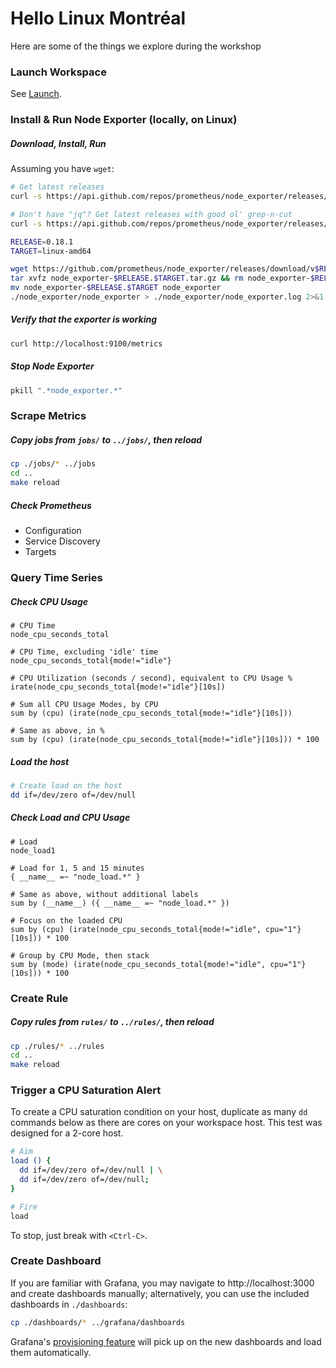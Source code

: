 # Hello Linux Montréal
Here are some of the things we explore during the workshop

### Launch Workspace

See [Launch](https://github.com/HugoLafleur/prom-toolkit#launch).

### Install & Run Node Exporter (locally, on Linux)
##### Download, Install, Run
Assuming you have `wget`:
```bash
# Get latest releases
curl -s https://api.github.com/repos/prometheus/node_exporter/releases/latest|jq -r '.assets[].browser_download_url'

# Don't have "jq"? Get latest releases with good ol' grep-n-cut
curl -s https://api.github.com/repos/prometheus/node_exporter/releases/latest|grep 'browser_download_url' | cut -d\" -f4

RELEASE=0.18.1
TARGET=linux-amd64

wget https://github.com/prometheus/node_exporter/releases/download/v$RELEASE/node_exporter-$RELEASE.$TARGET.tar.gz
tar xvfz node_exporter-$RELEASE.$TARGET.tar.gz && rm node_exporter-$RELEASE.$TARGET.tar.gz
mv node_exporter-$RELEASE.$TARGET node_exporter
./node_exporter/node_exporter > ./node_exporter/node_exporter.log 2>&1 &
```

##### Verify that the exporter is working
```bash
curl http://localhost:9100/metrics
```

##### Stop Node Exporter

```bash
pkill ".*node_exporter.*"
```

### Scrape Metrics

##### Copy jobs from `jobs/` to `../jobs/`, then reload
```bash
cp ./jobs/* ../jobs
cd ..
make reload
```
##### Check Prometheus
  * Configuration
  * Service Discovery
  * Targets

### Query Time Series

##### Check CPU Usage

```
# CPU Time
node_cpu_seconds_total

# CPU Time, excluding 'idle' time
node_cpu_seconds_total{mode!="idle"}

# CPU Utilization (seconds / second), equivalent to CPU Usage %
irate(node_cpu_seconds_total{mode!="idle"}[10s])

# Sum all CPU Usage Modes, by CPU
sum by (cpu) (irate(node_cpu_seconds_total{mode!="idle"}[10s]))

# Same as above, in %
sum by (cpu) (irate(node_cpu_seconds_total{mode!="idle"}[10s])) * 100
```

##### Load the host
```bash
# Create load on the host
dd if=/dev/zero of=/dev/null
```

##### Check Load and CPU Usage
```
# Load
node_load1

# Load for 1, 5 and 15 minutes
{ __name__ =~ "node_load.*" }

# Same as above, without additional labels
sum by (__name__) ({ __name__ =~ "node_load.*" })

# Focus on the loaded CPU
sum by (cpu) (irate(node_cpu_seconds_total{mode!="idle", cpu="1"}[10s])) * 100

# Group by CPU Mode, then stack
sum by (mode) (irate(node_cpu_seconds_total{mode!="idle", cpu="1"}[10s])) * 100
```

### Create Rule
##### Copy rules from `rules/` to `../rules/`, then reload
```bash
cp ./rules/* ../rules
cd ..
make reload
```

### Trigger a CPU Saturation Alert
To create a CPU saturation condition on your host, duplicate as many `dd` commands below as there are cores on your workspace host. This test was designed for a 2-core host.

```bash
# Aim
load () {
  dd if=/dev/zero of=/dev/null | \
  dd if=/dev/zero of=/dev/null; 
}

# Fire
load
```

To stop, just break with `<Ctrl-C>`.

### Create Dashboard

If you are familiar with Grafana, you may navigate to http://localhost:3000 and create dashboards manually; alternatively, you can use the included dashboards in `./dashboards`:

```bash
cp ./dashboards/* ../grafana/dashboards
```

Grafana's [provisioning feature](https://grafana.com/docs/administration/provisioning/) will pick up on the new dashboards and load them automatically.

